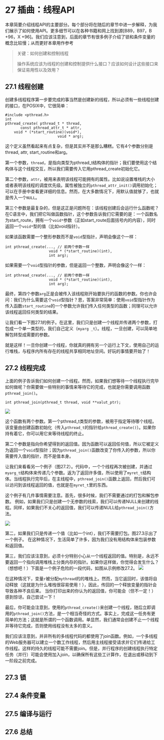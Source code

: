 # 27 插曲：线程API
本章简要介绍线程API的主要部分。每个部分将在随后的章节中进一步解释，为我们展示了如何使用API。更多细节可以在各种书籍和网上找到源[B89，B97，B +96，X +96]。我们应该注意到，后面的章节有很多例子介绍了锁和条件变量的概念比较慢；从而更好本章用作参考

> 关键：如何创建和控制线程
> 
> 操作系统应该为线程的创建和控制提供什么接口？应该如何设计这些接口来保证易用性以及效用？


## 27.1 线程创建
创建多线程程序第一步要完成的事当然是创建新的线程，所以必须有一些线程创建的接口，在POSIX中，它很简单：

```
#include <pthread.h>
int
pthread_create( pthread_t * thread,
       const pthread_attr_t * attr,
    void * (*start_routine)(void*),
                        void * arg);
```

这个定义虽然看起来有点复杂，但是其实并不是那么糟糕。它有4个参数分别是thread, attr, start_routine和arg。

第一个参数，```thread```，是指向类型为pthread_t结构体的指针；我们要使用这个结构体与这个线程交互，所以我们需要传入它用pthread_create初始化它。

第二个参数，```attr```，被用来表明该线程可能拥有的属性。比如说设置堆栈的大小或者表明该线程的调度优先级。属性被独立的```pthread_attr_init()```调用初始化；可以在手册中查看更详细的信息。然而，在大多数情况下，用默认值就够了，也就是传入一个```NULL```。

第三个参数是最复杂的，但是这正是问题所在：该线程创建后会运行什么函数呢？在C语言中，我们把它叫做函数指针，这个参数告诉我们它需要的是：一个函数名为start_route，拥有一个```void*```参数（正如start_route后面括号内的内容），同时返回一个```void*```型的值（比如void指针）。

如果该函数需要一个整形参数而不是```void```型指针，声明会像这个一样：
```
int pthread_create(..., // 前两个参数一样
                    void * (*start_routine)(int),
                    int arg);
```
如果需要一个```void```型指针的参数，但是返回一个整数，声明会像这个一样：
```
int pthread_create(..., // 前两个参数一样
                    void * (*start_routine)(int),
                    int arg);
```
最终，第四个参数```arg```正是会被传入该线程刚开始要执行的函数的参数。你也许会问：我们为什么需要这个```void```型指针？恩，答案非常简单：使用```void```型指针作为传入函数```start_routine```的一个参数允许我们传入任何类型的函数；同理可以允许该线程返回任何类型的结果。

让我们看一下图27.1的例子。在这里，我们只是创建一个线程并传递两个参数，打包成一个单一类型的，我们自己定义（```myarg _t```）。线程，一旦创建，可以简单地解包转型成需要的参数。

就是这样！一旦你创建一个线程，你就真的拥有另一个运行上下文，使用自己的运行堆栈，与程序内所有存在的线程共享相同地址空间。好玩的事情要开始了！


## 27.2 线程完成

上面的例子告诉我们如何创建一个线程。然而，如果我们想等待一个线程执行完毕如何做呢？你需要做一些特别的事情来等待它的完成，也就是你需要调用函数```pthread_join()```。
```
int pthread_join(pthread_t thread, void **valut_ptr);
```
![](27_1.png)

这个函数有两个参数。第一个pthread_t类型的参数，被用于指定等待哪个线程。 该变量由创建函数初始化（传入```pthread_t```的指针给```pthread_create()```）。如果你持有着它，你可以用它来等待线程的终止。

第二个参数是指向你希望得到的返回值。因为函数可以返回任何值，所以它被定义为返回一个```void```型指针；因为```pthread_join()```函数改变了你传入的参数，所以你需要传入值的指针，而不是值本身。

让我们来看看另一个例子（图27.2）。代码中，一个个线程再次被创建，并通过```myarg_t```结构体来传递几个参数。返为了返回许多值，所以使用了```myret_t```结构体。当线程执行完毕后，在主线程中，```pthread_join()```函数上返回，然后我们可以访问到该线程返回的值，也就是在```myret_t```里的东西。

这个例子有几件事情需要注意。首先，很多时候，我们不需要通过的打包和解包参数。 例如，如果我们只是创建一个无参数的线索，我们可以传递NULL来创建的线程。同样，如果我们不关心的返回值，我们可以传递NULL给```pthread_join()```方法。

![](27_2.png)

第二，如果我们只是传递一个值（比如一个int），我们不需要打包。图27.3示出了一个例子。 在这种情况下，生活简单了许多，因为我们没有用结构体来包装参数和返回值。

第三，我们应该注意到，必须十分特别小心从一个线程返回的值。特别是，永远不要返回一个指向调用堆栈上分类内存的指针。如果你这样做，你觉得会发生什么？ （想想吧！）下面是一个例子危险的一段代码，如图从示例修改27.2。
![](27_3.png)

在这种情况下，变量```r```被分配```mythread```的的堆栈上。然而，当它返回时，该值将自动释放（这就是为什么堆栈很容易使用！），因此，传回的一个释放变量的指针会导致各种不良后果。 当你打印出来的你认为的返回值，你可能会（但不一定！）感到惊讶。自己尝试一下！

最后，你可能会注意到，使用的```pthread_create()```来创建一个线程，随后立即调用的```pthread_join()```方法，是一个相当奇怪的方式。事实上，完成这一任务有更简单的方法；这就是所谓的一个函数调用。单显然，我们通常会创建不止一个线程并等待它完成，否则使用线程没有太多的意义。

我们应该注意到，并非所有的多线程代码的都使用了join函数。例如，一个多线程的Web服务器可以建立一个数工作线程，然后用主线程接受请求并它们传递给工作线程。这样的持久的线程可能不需要join。但是，并行程序的创建线程执行特定任务（并行）可能会使用加入join，以确保所有这些工计算作，在退出或移动到下一阶段之前完成。

## 27.3 锁

## 27.4 条件变量

## 27.5 编译与运行

## 27.6 总结
